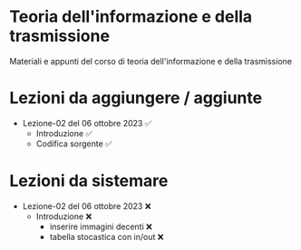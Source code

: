 # Teoria dell'informazione e della trasmissione

Materiali e appunti del corso di teoria dell'informazione e della trasmissione

# Lezioni da aggiungere / aggiunte

- Lezione-02 del 06 ottobre 2023 ✅
    - Introduzione ✅
    - Codifica sorgente ✅

# Lezioni da sistemare

- Lezione-02 del 06 ottobre 2023 ❌
    - Introduzione ❌
        - inserire immagini decenti ❌
        - tabella stocastica con in/out ❌
